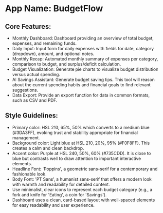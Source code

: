 # **App Name**: BudgetFlow

## Core Features:

- Monthly Dashboard: Dashboard providing an overview of total budget, expenses, and remaining funds.
- Daily Input: Input form for daily expenses with fields for date, category (dropdown), amount, and optional notes.
- Monthly Recap: Automated monthly summary of expenses per category, comparison to budget, and surplus/deficit calculation.
- Budget Visualization: Generate pie charts to visualize budget distribution versus actual spending.
- AI Savings Assistant: Generate budget saving tips. This tool will reason about the current spending habits and financial goals to find relevant suggestions.
- Data Export: Provide an export function for data in common formats, such as CSV and PDF.

## Style Guidelines:

- Primary color: HSL 210, 65%, 50% which converts to a medium blue (#3DA3FF), evoking trust and stability appropriate for financial management.
- Background color: Light blue at HSL 210, 20%, 95% (#F0F8FF). This creates a calm and clean backdrop.
- Accent color: Purple at HSL 240, 50%, 60% (#735CDD). It is close to blue but contrasts well to draw attention to important interactive elements.
- Headline Font: 'Poppins', a geometric sans-serif for a contemporary and fashionable look.
- Body Font: 'PT Sans', a humanist sans-serif that offers a modern look with warmth and readability for detailed content.
- Use minimalist, clear icons to represent each budget category (e.g., a fork and knife for 'Eating', a coin for 'Savings').
- Dashboard uses a clean, card-based layout with well-spaced elements for easy readability and user experience.